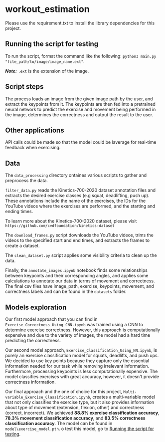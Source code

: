 # workout_estimation
Please use the requirement.txt to install the library dependencies for this
project.

## Running the script for testing
To run the script, format the command like the following:
`python3 main.py "file_path/to/image/image_name.ext"`. 

***Note:*** `.ext` is
the extension of the image.

## Script steps
The process loads an image from the given image path by the user, and extract
the keypoints from it. The keypoints are then fed into a pretrained neural
network to predict the exercise and movement being performed in the image,
determines the correctness and output the result to the user.

## Other applications
API calls could be made so that the model could be laverage for real-time
feedback when exercising.

## Data

The `data_processing` directory ontaines various scripts to gather and preprocess the data.

`filter_data.py` reads the Kinetics-700-2020 dataset annotation files and extracts the desired exercise classes (e.g squat, deadlifting, push up). These annotations include the name of the exercises, the IDs for the YouTube videos where the exercises are performed, and the starting and ending times.

To learn more about the Kinetics-700-2020 dataset, please visit `https://github.com/cvdfoundation/kinetics-dataset`

The `download_frames.py` script downloads the YouTube videos, trims the videos to the specified start and end times, and extracts the frames to create a dataset.

The `clean_dataset.py` script applies some visibility criteria to clean up the data.

Finally, the `annotate_images.ipynb` notebook finds some relationships between keypoints and their corresponding angles, and applies some calculations to annotate our data in terms of movement and correctness. The final csv files have image_path, exercise, keypoints, movement, and correctness labels and can be found in the `datasets` folder.

## Models exploration

Our first model approach that you can find in `Exercise_Correctness_Using_CNN.ipynb` was trained using a CNN to determine exercise correctness. However, this approach is computationally expensive and due to the variety of images, the model had a hard time predicting the correctness.

Our second model approach, `Exercise_Classification_Using_NN.ipynb`, is purely an exercise classification model for squats, deadlifts, and push ups. We decided to use key points because they capture only the essential information needed for our task while removing irrelevant information. Furthermore, processing keypoints is less computationally expensive. The model classifies exercises with great accuracy, however, it doesn't provide correctness information.

Our final approach and the one of choice for this project, `Multi-variable_Exercise_Classification.ipynb`, creates a multi-variable model that not only classifies the exercise type, but it also provides information about type of movement (extension, flexion, other) and correctness (correct, incorrect). We achieved **88.8% exercise classification accuracy**, **78.3% movement classification accuracy**, and **83.5% correctness classification accuracy**. The model can be found in `model\exercise_model.pth`. o test this model, go to [Running the script for testing](#running-the-script-for-testing).

